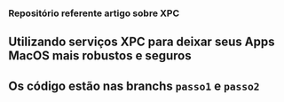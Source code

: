 ### Repositório referente artigo sobre XPC

## Utilizando serviços XPC para deixar seus Apps MacOS mais robustos e seguros

## Os código estão nas branchs `passo1` e `passo2`
